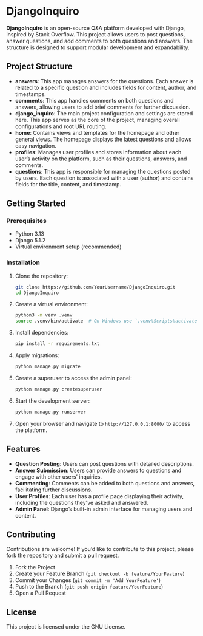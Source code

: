 # DjangoInquiro

**DjangoInquiro** is an open-source Q&A platform developed with Django, inspired by Stack Overflow. This project allows users to post questions, answer questions, and add comments to both questions and answers. The structure is designed to support modular development and expandability.

## Project Structure

- **answers**: This app manages answers for the questions. Each answer is related to a specific question and includes fields for content, author, and timestamps.
- **comments**: This app handles comments on both questions and answers, allowing users to add brief comments for further discussion.
- **django_inquiro**: The main project configuration and settings are stored here. This app serves as the core of the project, managing overall configurations and root URL routing.
- **home**: Contains views and templates for the homepage and other general views. The homepage displays the latest questions and allows easy navigation.
- **profiles**: Manages user profiles and stores information about each user’s activity on the platform, such as their questions, answers, and comments.
- **questions**: This app is responsible for managing the questions posted by users. Each question is associated with a user (author) and contains fields for the title, content, and timestamp.

## Getting Started

### Prerequisites
- Python 3.13
- Django 5.1.2
- Virtual environment setup (recommended)

### Installation

1. Clone the repository:
   ```bash
   git clone https://github.com/YourUsername/DjangoInquiro.git
   cd DjangoInquiro
   ```

2. Create a virtual environment:
   ```bash
   python3 -m venv .venv
   source .venv/bin/activate  # On Windows use `.venv\Scripts\activate`
   ```

3. Install dependencies:
   ```bash
   pip install -r requirements.txt
   ```

4. Apply migrations:
   ```bash
   python manage.py migrate
   ```

5. Create a superuser to access the admin panel:
   ```bash
   python manage.py createsuperuser
   ```

6. Start the development server:
   ```bash
   python manage.py runserver
   ```

7. Open your browser and navigate to `http://127.0.0.1:8000/` to access the platform.

## Features

- **Question Posting**: Users can post questions with detailed descriptions.
- **Answer Submission**: Users can provide answers to questions and engage with other users’ inquiries.
- **Commenting**: Comments can be added to both questions and answers, facilitating further discussions.
- **User Profiles**: Each user has a profile page displaying their activity, including the questions they've asked and answered.
- **Admin Panel**: Django’s built-in admin interface for managing users and content.

## Contributing

Contributions are welcome! If you’d like to contribute to this project, please fork the repository and submit a pull request.

1. Fork the Project
2. Create your Feature Branch (`git checkout -b feature/YourFeature`)
3. Commit your Changes (`git commit -m 'Add YourFeature'`)
4. Push to the Branch (`git push origin feature/YourFeature`)
5. Open a Pull Request

## License

This project is licensed under the GNU License.
